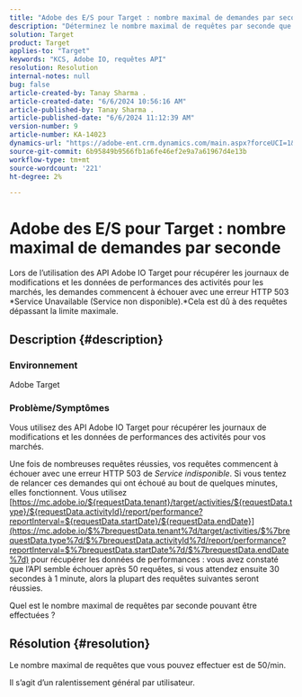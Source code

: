```yaml
---
title: "Adobe des E/S pour Target : nombre maximal de demandes par seconde"
description: "Déterminez le nombre maximal de requêtes par seconde que vous pouvez envoyer à l’aide des API Adobe IO Target."
solution: Target
product: Target
applies-to: "Target"
keywords: "KCS, Adobe IO, requêtes API"
resolution: Resolution
internal-notes: null
bug: false
article-created-by: Tanay Sharma .
article-created-date: "6/6/2024 10:56:16 AM"
article-published-by: Tanay Sharma .
article-published-date: "6/6/2024 11:12:39 AM"
version-number: 9
article-number: KA-14023
dynamics-url: "https://adobe-ent.crm.dynamics.com/main.aspx?forceUCI=1&pagetype=entityrecord&etn=knowledgearticle&id=2b83ec64-f323-ef11-840b-6045bd0065b6"
source-git-commit: 6b95849b9566fb1a6fe46ef2e9a7a61967d4e13b
workflow-type: tm+mt
source-wordcount: '221'
ht-degree: 2%

---
```


# Adobe des E/S pour Target : nombre maximal de demandes par seconde


Lors de l’utilisation des API Adobe IO Target pour récupérer les journaux de modifications et les données de performances des activités pour les marchés, les demandes commencent à échouer avec une erreur HTTP 503 *Service Unavailable (Service non disponible).*Cela est dû à des requêtes dépassant la limite maximale.

## Description {#description}


### Environnement

Adobe Target

### Problème/Symptômes

Vous utilisez des API Adobe IO Target pour récupérer les journaux de modifications et les données de performances des activités pour vos marchés.

Une fois de nombreuses requêtes réussies, vos requêtes commencent à échouer avec une erreur HTTP 503 de *Service indisponible*. Si vous tentez de relancer ces demandes qui ont échoué au bout de quelques minutes, elles fonctionnent. Vous utilisez [https://mc.adobe.io/${requestData.tenant}/target/activities/${requestData.type}/${requestData.activityId}/report/performance?reportInterval=${requestData.startDate}/${requestData.endDate}](https://mc.adobe.io/$%7brequestData.tenant%7d/target/activities/$%7brequestData.type%7d/$%7brequestData.activityId%7d/report/performance?reportInterval=$%7brequestData.startDate%7d/$%7brequestData.endDate%7d) pour récupérer les données de performances : vous avez constaté que l’API semble échouer après 50 requêtes, si vous attendez ensuite 30 secondes à 1 minute, alors la plupart des requêtes suivantes seront réussies.

Quel est le nombre maximal de requêtes par seconde pouvant être effectuées ?


## Résolution {#resolution}


Le nombre maximal de requêtes que vous pouvez effectuer est de 50/min.

Il s’agit d’un ralentissement général par utilisateur.
